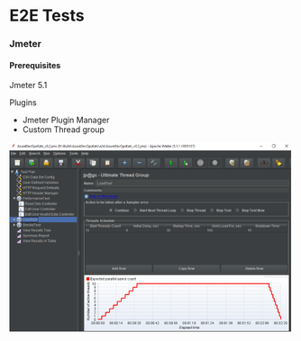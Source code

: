 # E2E Tests

### Jmeter

#### Prerequisites

Jmeter 5.1

Plugins
 - Jmeter Plugin Manager
 - Custom Thread group


![](/assets/jmeter.png)






